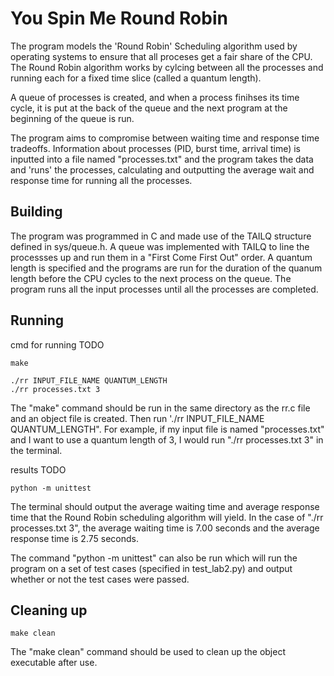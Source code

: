 # You Spin Me Round Robin

The program models the 'Round Robin' Scheduling algorithm used by operating systems to ensure that all proceses get a fair share of the CPU. The Round Robin algorithm works by cylcing between all the processes and running each for a fixed time slice (called a quantum length).

A queue of processes is created, and when a process finihses its time cycle, it is put at the back of the queue and the next program at the beginning of the queue is run.

The program aims to compromise between waiting time and response time tradeoffs. Information about processes (PID, burst time, arrival time) is inputted into a file named "processes.txt" and the program takes the data and 'runs' the processes, calculating and outputting the average wait and response time for running all the processes.

## Building

The program was programmed in C and made use of the TAILQ structure defined in sys/queue.h. A queue was implemented with TAILQ to line the processses up and run them in a "First Come First Out" order. A quantum length is specified and the programs are run for the duration of the quanum length before the CPU cycles to the next process on the queue. The program runs all the input processes until all the processes are completed.

## Running

cmd for running TODO
```shell
make

./rr INPUT_FILE_NAME QUANTUM_LENGTH
./rr processes.txt 3
```

The "make" command should be run in the same directory as the rr.c file and an object file is created. Then run './rr INPUT_FILE_NAME QUANTUM_LENGTH". For example, if my input file is named "processes.txt" and I want to use a quantum length of 3, I would run "./rr processes.txt 3" in the terminal.

results TODO
```shell
python -m unittest

```
The terminal should output the average waiting time and average response time that the Round Robin scheduling algorithm will yield. In the case of "./rr processes.txt 3", the average waiting time is 7.00 seconds and the average response time is 2.75 seconds.

The command "python -m unittest" can also be run which will run the program on a set of test cases (specified in test_lab2.py) and output whether or not the test cases were passed.

## Cleaning up

```shell
make clean
```

The "make clean" command should be used to clean up the object executable after use.
